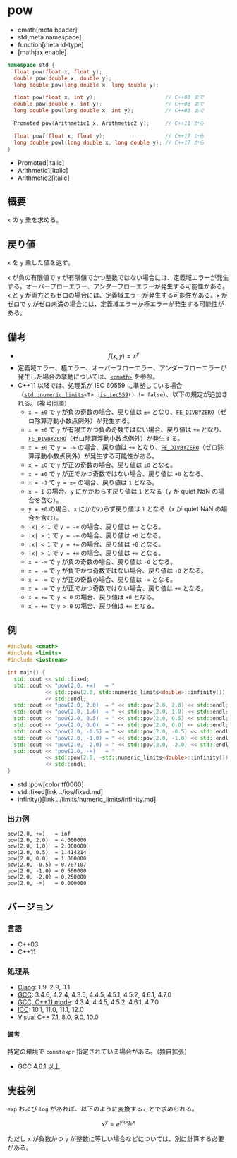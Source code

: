 # pow
* cmath[meta header]
* std[meta namespace]
* function[meta id-type]
* [mathjax enable]

```cpp
namespace std {
  float pow(float x, float y);
  double pow(double x, double y);
  long double pow(long double x, long double y);

  float pow(float x, int y);                      // C++03 まで
  double pow(double x, int y);                    // C++03 まで
  long double pow(long double x, int y);          // C++03 まで

  Promoted pow(Arithmetic1 x, Arithmetic2 y);     // C++11 から

  float powf(float x, float y);                   // C++17 から
  long double powl(long double x, long double y); // C++17 から
}
```
* Promoted[italic]
* Arithmetic1[italic]
* Arithmetic2[italic]

## 概要
`x` の `y` 乗を求める。


## 戻り値
`x` を `y` 乗した値を返す。

`x` が負の有限値で `y` が有限値でかつ整数ではない場合には、定義域エラーが発生する。オーバーフローエラー、アンダーフローエラーが発生する可能性がある。`x` と `y` が両方ともゼロの場合には、定義域エラーが発生する可能性がある。`x` がゼロで `y` がゼロ未満の場合には、定義域エラーか極エラーが発生する可能性がある。


## 備考
- $$ f(x, y) = x^y $$
- 定義域エラー、極エラー、オーバーフローエラー、アンダーフローエラーが発生した場合の挙動については、[`<cmath>`](../cmath.md) を参照。
- C++11 以降では、処理系が IEC 60559 に準拠している場合（[`std::numeric_limits`](../limits/numeric_limits.md)`<T>::`[`is_iec559`](../limits/numeric_limits/is_iec559.md)`() != false`）、以下の規定が追加される。（複号同順）
	- `x = ±0` で `y` が負の奇数の場合、戻り値は `±∞` となり、[`FE_DIVBYZERO`](../cfenv/fe_divbyzero.md)（ゼロ除算浮動小数点例外）が発生する。
	- `x = ±0` で `y` が有限でかつ負の奇数ではない場合、戻り値は `+∞` となり、[`FE_DIVBYZERO`](../cfenv/fe_divbyzero.md)（ゼロ除算浮動小数点例外）が発生する。
	- `x = ±0` で `y = -∞` の場合、戻り値は `+∞` となり、[`FE_DIVBYZERO`](../cfenv/fe_divbyzero.md)（ゼロ除算浮動小数点例外）が発生する可能性がある。
	- `x = ±0` で `y` が正の奇数の場合、戻り値は `±0` となる。
	- `x = ±0` で `y` が正でかつ奇数ではない場合、戻り値は `+0` となる。
	- `x = -1` で `y = ±∞` の場合、戻り値は `1` となる。
	- `x = 1` の場合、`y` にかかわらず戻り値は `1` となる（`y` が quiet NaN の場合を含む）。
	- `y = ±0` の場合、`x` にかかわらず戻り値は `1` となる（`x` が quiet NaN の場合を含む）。
	- `|x| < 1` で `y = -∞` の場合、戻り値は `+∞` となる。
	- `|x| > 1` で `y = -∞` の場合、戻り値は `+0` となる。
	- `|x| < 1` で `y = +∞` の場合、戻り値は `+0` となる。
	- `|x| > 1` で `y = +∞` の場合、戻り値は `+∞` となる。
	- `x = -∞` で `y` が負の奇数の場合、戻り値は `-0` となる。
	- `x = -∞` で `y` が負でかつ奇数ではない場合、戻り値は `+0` となる。
	- `x = -∞` で `y` が正の奇数の場合、戻り値は `-∞` となる。
	- `x = -∞` で `y` が正でかつ奇数ではない場合、戻り値は `+∞` となる。
	- `x = +∞` で `y < 0` の場合、戻り値は `+0` となる。
	- `x = +∞` で `y > 0` の場合、戻り値は `+∞` となる。


## 例
```cpp example
#include <cmath>
#include <limits>
#include <iostream>

int main() {
  std::cout << std::fixed;
  std::cout << "pow(2.0, +∞)   = "
            << std::pow(2.0, std::numeric_limits<double>::infinity())
            << std::endl;
  std::cout << "pow(2.0, 2.0)  = " << std::pow(2.0, 2.0) << std::endl;
  std::cout << "pow(2.0, 1.0)  = " << std::pow(2.0, 1.0) << std::endl;
  std::cout << "pow(2.0, 0.5)  = " << std::pow(2.0, 0.5) << std::endl;
  std::cout << "pow(2.0, 0.0)  = " << std::pow(2.0, 0.0) << std::endl;
  std::cout << "pow(2.0, -0.5) = " << std::pow(2.0, -0.5) << std::endl;
  std::cout << "pow(2.0, -1.0) = " << std::pow(2.0, -1.0) << std::endl;
  std::cout << "pow(2.0, -2.0) = " << std::pow(2.0, -2.0) << std::endl;
  std::cout << "pow(2.0, -∞)   = "
            << std::pow(2.0, -std::numeric_limits<double>::infinity())
            << std::endl;
}
```
* std::pow[color ff0000]
* std::fixed[link ../ios/fixed.md]
* infinity()[link ../limits/numeric_limits/infinity.md]

### 出力例
```
pow(2.0, +∞)   = inf
pow(2.0, 2.0)  = 4.000000
pow(2.0, 1.0)  = 2.000000
pow(2.0, 0.5)  = 1.414214
pow(2.0, 0.0)  = 1.000000
pow(2.0, -0.5) = 0.707107
pow(2.0, -1.0) = 0.500000
pow(2.0, -2.0) = 0.250000
pow(2.0, -∞)   = 0.000000
```

## バージョン
### 言語
- C++03
- C++11

### 処理系
- [Clang](/implementation.md#clang): 1.9, 2.9, 3.1
- [GCC](/implementation.md#gcc): 3.4.6, 4.2.4, 4.3.5, 4.4.5, 4.5.1, 4.5.2, 4.6.1, 4.7.0
- [GCC, C++11 mode](/implementation.md#gcc): 4.3.4, 4.4.5, 4.5.2, 4.6.1, 4.7.0
- [ICC](/implementation.md#icc): 10.1, 11.0, 11.1, 12.0
- [Visual C++](/implementation.md#visual_cpp) 7.1, 8.0, 9.0, 10.0

#### 備考
特定の環境で `constexpr` 指定されている場合がある。（独自拡張）

- GCC 4.6.1 以上


## 実装例
`exp` および `log` があれば、以下のように変換することで求められる。

$$ x^y = e^{y \log_e x} $$

ただし `x` が負数かつ `y` が整数に等しい場合などについては、別に計算する必要がある。

